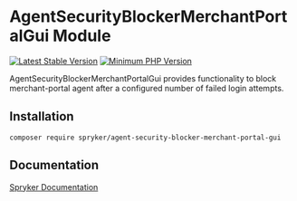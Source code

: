 # AgentSecurityBlockerMerchantPortalGui Module
[![Latest Stable Version](https://poser.pugx.org/spryker/agent-security-blocker-merchant-portal-gui/v/stable.svg)](https://packagist.org/packages/spryker/agent-security-blocker-merchant-portal-gui)
[![Minimum PHP Version](https://img.shields.io/badge/php-%3E%3D%208.3-8892BF.svg)](https://php.net/)

AgentSecurityBlockerMerchantPortalGui provides functionality to block merchant-portal agent after a configured number of failed login attempts.

## Installation

```
composer require spryker/agent-security-blocker-merchant-portal-gui
```

## Documentation

[Spryker Documentation](https://docs.spryker.com)
